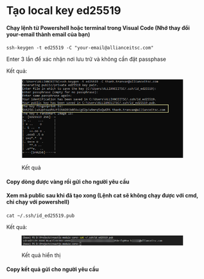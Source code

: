 # Tạo local key ed25519

#### Chạy lệnh từ Powershell hoặc terminal trong Visual Code (Nhớ thay đổi your-email thành email của bạn)

```
ssh-keygen -t ed25519 -C "your-email@allianceitsc.com"
```

Enter 3 lần để xác nhận nơi lưu trữ và không cần đặt passphase

Kết quả:

<figure><img src="../../.gitbook/assets/unnamed.png" alt=""><figcaption><p>Kết quả</p></figcaption></figure>

#### Copy dòng được vàng rồi gửi cho người yêu cầu

#### Xem mã public sau khi đã tạo xong (Lệnh cat sẽ không chạy được với cmd, chỉ chạy với powershell)

```
cat ~/.ssh/id_ed25519.pub
```

Kết quả:

<figure><img src="../../.gitbook/assets/image.png" alt=""><figcaption><p>Kết quả hiển thị</p></figcaption></figure>

#### Copy kết quả gửi cho người yêu cầu
